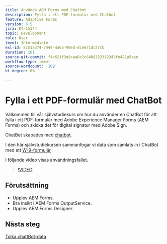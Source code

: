 ```yaml
---
title: Använda AEM Forms med Chatbot
description: Fylla i ett PDF-formulär med Chatbot
feature: Adaptive Forms
version: 6.5
jira: KT-15344
topic: Development
role: User
level: Intermediate
exl-id: 8c51a374-7444-4a6a-99ed-dce671dc57cb
duration: 161
source-git-commit: f4c621f3a9caa8c2c64b8323312343fe421a5aee
workflow-type: tm+mt
source-wordcount: '102'
ht-degree: 0%

---
```


# Fylla i ett PDF-formulär med ChatBot

Välkommen till vår självstudiekurs om hur du använder en ChatBot för att fylla i ett PDF-formulär med Adobe Experience Manager Forms (AEM Forms) och skicka det för digital signatur med Adobe Sign.

ChatBot skapades med [chatbot](https://www.chatbot.com/).

I den här självstudiekursen sammanfogar vi data som samlats in i ChatBot med ett [W-9-formulär](assets/fw9.xdp)

I följande video visas användningsfallet.

>[!VIDEO](https://video.tv.adobe.com/v/3428432?learn=on)

## Förutsättning

* Upplev AEM Forms.
* Bra insikt i AEM Forms OutputService.
* Upplev AEM Forms Designer.

## Nästa steg

[Tolka chattBot-data](parse-chat-bot-data.md)
